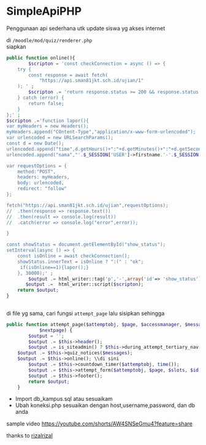 # SimpleApiPHP 

Penggunaan api sederhana utk update siswa yg akses internet

di `/moodle/mod/quiz/renderer.php`  
siapkan 

```php
public function online(){
	    $scripton = 'const checkConnection = async () => {
    try {
        const response = await fetch(
            "https://api.sman81jkt.sch.id/ujian/1"
	); ' ;
	    $scripton .= 'return response.status >= 200 && response.status < 300;
    } catch (error) {
        return false;
    }
};' ;
$scripton .='function lapor(){
var myHeaders = new Headers();
myHeaders.append("COntent-Type","application/x-www-form-urlencoded");
var urlencoded = new URLSearchParams();
const d = new Date();
urlencoded.append("time",d.getHours()+":"+d.getMinutes()+":"+d.getSeconds());
urlencoded.append("nama","'.$_SESSION['USER']->firstname.'-'.$_SESSION['USER']->lastname.'");

var requestOptions = {
	method:"POST",
	headers: myHeaders,
	body: urlencoded,
	redirect: "follow"
};

fetch("https://api.sman81jkt.sch.id/ujian",requestOptions);
//	.then(response => response.text())
//	.then(result => console.log(result))
//	.catch(error => console.log("error",error));

}

const showStatus = document.getElementById("show_status");
setInterval(async () => {
    const isOnline = await checkConnection();
    showStatus.innerText = isOnline ? ":(" : "ok";
     if(isOnline==1){lapor();}
    }, 30000);' ;
	    $output .= html_writer::tag('p','-',array('id'=> 'show_status'));
	   $output .=  html_writer::script($scripton);
	return $output;
}
	
```

di file yg sama, cari fungsi `attempt_page` lalu sisipkan sehingga
```php
public function attempt_page($attemptobj, $page, $accessmanager, $messages, $slots, $id,
            $nextpage) {
        $output = '';
        $output .= $this->header();
        $output .= is_siteadmin() ? $this->during_attempt_tertiary_nav($attemptobj->view_url()) : '';
	$output .= $this->quiz_notices($messages);
	$output .= $this->online(); \\di sini
        $output .= $this->countdown_timer($attemptobj, time());
        $output .= $this->attempt_form($attemptobj, $page, $slots, $id, $nextpage);
        $output .= $this->footer();
        return $output;
    }
```

- Import db_kampus.sql atau sesuaikam
- Ubah koneksi.php sesuaikan dengan host,username,password, dan db anda

sample video
https://youtube.com/shorts/AW4SNSeGmu4?feature=share


thanks to
[rizalrizal](https://github.com/rizalrizal/SimpleApiPHP)
